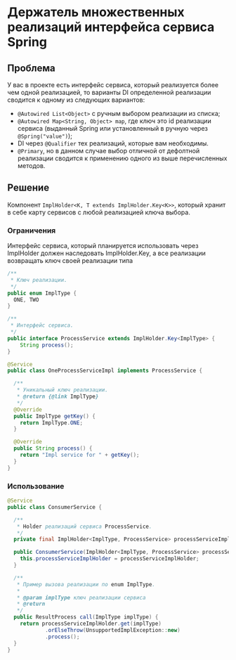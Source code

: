 # Держатель множественных реализаций интерфейса сервиса Spring

## Проблема

У вас в проекте есть интерфейс сервиса, который реализуется более чем одной реализацией, то варианты DI определенной
реализации сводится к одному из следующих вариантов:
- `@Autowired List<Object>` c ручным выбором реализации из списка;
- `@Autowired Map<String, Object> map`, где ключ это id реализации сервиса (выданный Spring или установленный в ручную через `@Spring("value")`);
- DI через `@Qualifier` тех реализаций, которые вам необходимы.
- `@Primary`, но в данном случае выбор отличной от дефолтной реализации сводится к применению одного из выше перечисленных методов.

## Решение

Компонент `ImplHolder<K, T extends ImplHolder.Key<K>>`, который хранит в себе карту сервисов с любой реализацией ключа
выбора.

### Ограничения

Интерфейс сервиса, который планируется использовать через ImplHolder должен наследовать ImplHolder.Key<K>, а все реализации
возвращать ключ своей реализации типа <K>

```java
/**
 * Ключ реализации.
 */
public enum ImplType {
  ONE, TWO
}

/**
 * Интерфейс сервиса.
 */
public interface ProcessService extends ImplHolder.Key<ImplType> {
    String process();
}

@Service
public class OneProcessServiceImpl implements ProcessService {

  /**
   * Уникальный ключ реализации.
   * @return {@link ImplType} 
   */
  @Override
  public ImplType getKey() {
    return ImplType.ONE;
  }

  @Override
  public String process() {
    return "Impl service for " + getKey();
  }
}
```

### Использование

```java
@Service
public class ConsumerService {

  /**
   * Holder реализаций сервиса ProcessService.
   */
  private final ImplHolder<ImplType, ProcessService> processServiceImplHolder;

  public ConsumerService(ImplHolder<ImplType, ProcessService> processServiceImplHolder) {
    this.processServiceImplHolder = processServiceImplHolder;
  }

  /**
   * Пример вызова реализации по enum ImplType.
   *
   * @param implType ключ реализации сервиса
   * @return
   */
  public ResultProcess call(ImplType implType) {
    return processServiceImplHolder.get(implType)
            .orElseThrow(UnsupportedImplException::new)
            .process();
  }
}
```


